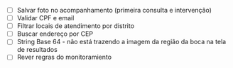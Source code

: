 - [ ] Salvar foto no acompanhamento (primeira consulta e intervenção)
- [ ] Validar CPF e email
- [ ] Filtrar locais de atendimento por distrito
- [ ] Buscar endereço por CEP
- [ ] String Base 64 - não está trazendo a imagem da região da boca na tela de resultados
- [ ] Rever regras do monitoramiento